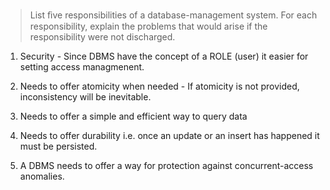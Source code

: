 > List ﬁve responsibilities of a database-management system. For each responsibility, 
> explain the problems that would arise if the responsibility were not discharged.

1. Security - Since DBMS have the concept of a ROLE (user) it easier for setting
access managmenent. 

2. Needs to offer atomicity when needed - If atomicity is not provided, inconsistency
will be inevitable. 

3. Needs to offer a simple and efficient way to query data 

4. Needs to offer durability i.e. once an update or an insert has happened it must 
be persisted. 

5. A DBMS needs to offer a way for protection against concurrent-access anomalies. 